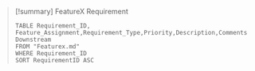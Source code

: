 > [!summary]  FeatureX Requirement 
> ```dataview
> TABLE Requirement_ID, Feature_Assignment,Requirement_Type,Priority,Description,Comments,Status,Upstream, Downstream
> FROM "Featurex.md"
> WHERE Requirement_ID
> SORT RequirementID ASC
> ```
